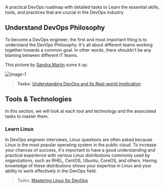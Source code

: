 A practical DevOps roadmap with detailed tasks to Learn the essential skills, tools, and practices that are crucial in the DevOps industry

## Understand DevOps Philosophy

To become a DevOps engineer, the first and most important thing is to understand the DevOps Philosophy. It's all about different teams working together towards a common goal. In other words, there shouldn't be any blaming between different IT teams.

This picture by [Sandra Martin](https://www.ein-bild.com) sums it up.

![image-1](https://github.com/techiescamp/devops-roadmap/assets/106984297/90cf4490-9ff9-49a0-b133-9533f2be92fa)

>**Tasks:** [Understanding DevOps and Its Real-world Implication](https://github.com/techiescamp/devops-roadmap/blob/main/tasks/01-devops-research.md)

## Tools & Technologies

In this section, we will look at each tool and technology and the associated tasks to master them.

### Learn Linux

In DevOps engineer interviews, Linux questions are often asked because Linux is the most popular operating system in the public cloud. To increase your chances of success, it's important to have a good understanding and practical experience with various Linux distributions commonly used by organizations, such as RHEL, CentOS, Ubuntu, CoreOS, and others. Having knowledge of these distributions shows your expertise in Linux and your ability to work effectively in the DevOps field.

>Tasks: [Mastering Linux for DevOps](https://github.com/techiescamp/devops-roadmap/blob/main/tasks/02-linux-tasks.md)
